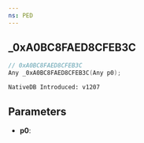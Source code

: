 ```yaml
---
ns: PED
---
```

## _0xA0BC8FAED8CFEB3C

```c
// 0xA0BC8FAED8CFEB3C
Any _0xA0BC8FAED8CFEB3C(Any p0);
```

```
NativeDB Introduced: v1207
```

## Parameters
* **p0**:
